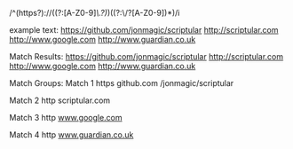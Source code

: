 /^(https?)://((?:[A-Z0-9]*\\.?)*)((?:\\/?[A-Z0-9])*)/i

example text:
https://github.com/jonmagic/scriptular
http://scriptular.com
http://www.google.com
http://www.guardian.co.uk

Match Results:
https://github.com/jonmagic/scriptular
http://scriptular.com
http://www.google.com
http://www.guardian.co.uk


Match Groups:
Match 1
  https
  github.com
  /jonmagic/scriptular

Match 2
  http
  scriptular.com

Match 3
  http
  www.google.com

Match 4
  http
  www.guardian.co.uk